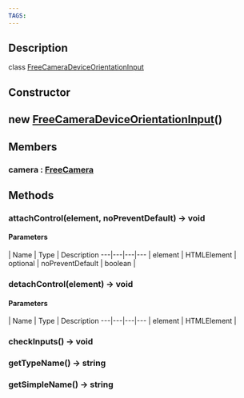 ```yaml
---
TAGS:
---
```

## Description

class [FreeCameraDeviceOrientationInput](/classes/2.4/FreeCameraDeviceOrientationInput)



## Constructor

## new [FreeCameraDeviceOrientationInput](/classes/2.4/FreeCameraDeviceOrientationInput)()


## Members

### camera : [FreeCamera](/classes/2.4/FreeCamera)



## Methods

### attachControl(element, noPreventDefault) &rarr; void



#### Parameters
 | Name | Type | Description
---|---|---|---
 | element | HTMLElement | 
optional | noPreventDefault | boolean | 
### detachControl(element) &rarr; void



#### Parameters
 | Name | Type | Description
---|---|---|---
 | element | HTMLElement | 

### checkInputs() &rarr; void


### getTypeName() &rarr; string


### getSimpleName() &rarr; string


